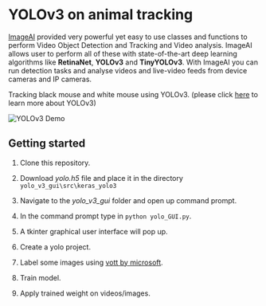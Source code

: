 # YOLOv3 on animal tracking

[ImageAI](https://imageai.readthedocs.io/en/latest/index.html) provided very powerful yet easy to use classes and functions to perform Video Object Detection and Tracking and Video analysis. ImageAI allows user to perform all of these with state-of-the-art deep learning algorithms like **RetinaNet**, **YOLOv3** and **TinyYOLOv3**. With ImageAI you can run detection tasks and analyse videos and live-video feeds from device cameras and IP cameras.

Tracking black mouse and white mouse using YOLOv3. (please click [here](https://pjreddie.com/media/files/papers/YOLOv3.pdf) to learn more about YOLOv3)

![YOLOv3 Demo](images/yolov3onanimal.gif)

## Getting started

1. Clone this repository.

2. Download *yolo.h5* file and place it in the directory `yolo_v3_gui\src\keras_yolo3`

3. Navigate to the *yolo_v3_gui* folder and open up command prompt.

4. In the command prompt type in `python yolo_GUI.py`.

5. A tkinter graphical user interface will pop up.

6. Create a yolo project.

7. Label some images using [vott by microsoft](https://github.com/Microsoft/VoTT/releases).

8. Train model.

9. Apply trained weight on videos/images.




